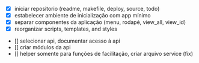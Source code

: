 - [x] iniciar repositorio (readme, makefile, deploy, source, todo)
- [x] estabelecer ambiente de inicialização com app mínimo
- [x] separar componentes da aplicação (menu, rodapé, view_all, view_id)
- [x] reorganizar scripts, templates, and styles 
- [] selecionar api, documentar acesso à api
- [] criar módulos da api
- [] helper somente para funções de facilitação, criar arquivo service (fix)